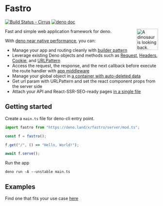 # Fastro

[![Build Status - Cirrus][]][Build status]
[![deno doc](https://doc.deno.land/badge.svg)](https://doc.deno.land/https://deno.land/x/fastro/server/mod.ts)

<img align="right" src="https://avatars.githubusercontent.com/u/84224795" height="70px" alt="A dinosaur is looking back.">

Fast and simple web application framework for deno.

With
[deno near native performance](https://github.com/ynwd/bench#overview), you
can:

- Manage your app and routing cleanly with
  [builder pattern](https://en.wikipedia.org/wiki/Builder_pattern)
- Leverage existing Deno objects and methods such as
  [Request](https://deno.land/api?s=Request),
  [Headers](https://deno.land/api?s=Headers),
  [Cookie](https://deno.land/std/http/cookie.ts), and
  [URLPattern](https://developer.mozilla.org/en-US/docs/Web/API/URL_Pattern_API)
- Access the request, the response, and the next callback before execute the
  route handler with
  [app middleware](https://github.com/fastrodev/fastro/blob/main/examples/middleware.ts)
- Manage your global object in
  [a container with auto-deleted data](https://github.com/fastrodev/fastro/blob/main/examples/container.ts)
- Get url param with URLPattern and set the react component props from the
  server side
- Attach your API and React-SSR-SEO-ready pages
  [in a single file](https://github.com/fastrodev/fastro/blob/main/examples/ssr.ts)

## Getting started

Create a `main.ts` file for deno-cli entry point.

```ts
import fastro from "https://deno.land/x/fastro/server/mod.ts";

const f = fastro();

f.get("/", () => "Hello, World!");

await f.serve();
```

Run the app

```
deno run -A --unstable main.ts
```

## Examples

Find one that fits your use case
[here](https://github.com/fastrodev/fastro/tree/main/examples)

[Build Status - Cirrus]: https://github.com/fastrodev/fastro/workflows/ci/badge.svg?branch=main&event=push
[Build status]: https://github.com/fastrodev/fastro/actions

